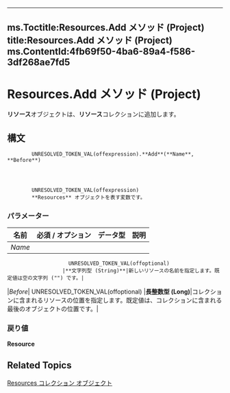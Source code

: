 

---
ms.Toctitle:Resources.Add メソッド (Project)
title:Resources.Add メソッド (Project)
ms.ContentId:4fb69f50-4ba6-89a4-f586-3df268ae7fd5
---
# Resources.Add メソッド (Project)




**リソース**オブジェクトは、**リソース**コレクションに追加します。

## 構文

            UNRESOLVED_TOKEN_VAL(offexpression).**Add**(**Name**, **Before**)




            UNRESOLVED_TOKEN_VAL(offexpression)
            **Resources** オブジェクトを表す変数です。

### パラメーター

|**名前**|**必須 / オプション**|**データ型**|**説明**|
|---|---|---|---|
|*Name*|
                        UNRESOLVED_TOKEN_VAL(offoptional)
                      |**文字列型 (String)**|新しいリソースの名前を指定します。既定値は空の文字列 ("") です。|
|*Before*|
                        UNRESOLVED_TOKEN_VAL(offoptional)
                      |**長整数型 (Long)**|コレクションに含まれるリソースの位置を指定します。既定値は、コレクションに含まれる最後のオブジェクトの位置です。|



### 戻り値
**Resource**





## Related Topics

[Resources コレクション オブジェクト](84f8357a-358b-f2ae-e164-65c0c5abd383.md)




